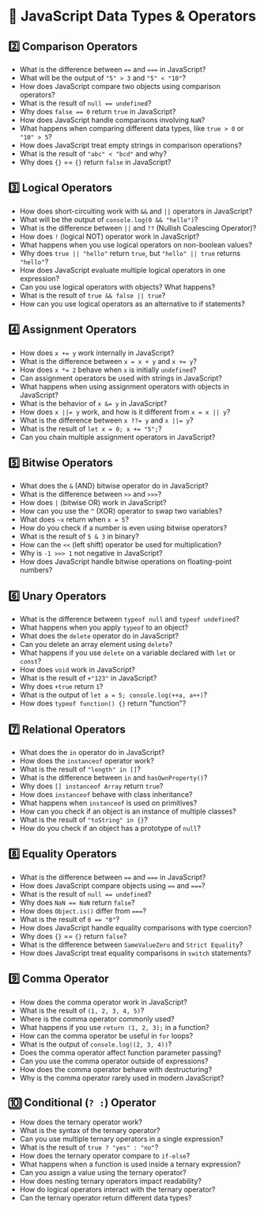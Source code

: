 # 🎥 JavaScript Data Types & Operators

## 2️⃣ Comparison Operators
- What is the difference between `==` and `===` in JavaScript?
- What will be the output of `"5" > 3` and `"5" < "10"`?
- How does JavaScript compare two objects using comparison operators?
- What is the result of `null == undefined`?
- Why does `false == 0` return `true` in JavaScript?
- How does JavaScript handle comparisons involving `NaN`?
- What happens when comparing different data types, like `true > 0` or `"10" > 5`?
- How does JavaScript treat empty strings in comparison operations?
- What is the result of `"abc" < "bcd"` and why?
- Why does `{}` == `{}` return `false` in JavaScript?

## 3️⃣ Logical Operators
- How does short-circuiting work with `&&` and `||` operators in JavaScript?
- What will be the output of `console.log(0 && "hello")`?
- What is the difference between `||` and `??` (Nullish Coalescing Operator)?
- How does `!` (logical NOT) operator work in JavaScript?
- What happens when you use logical operators on non-boolean values?
- Why does `true || "hello"` return `true`, but `"hello" || true` returns `"hello"`?
- How does JavaScript evaluate multiple logical operators in one expression?
- Can you use logical operators with objects? What happens?
- What is the result of `true && false || true`?
- How can you use logical operators as an alternative to if statements?

## 4️⃣ Assignment Operators
- How does `x += y` work internally in JavaScript?
- What is the difference between `x = x + y` and `x += y`?
- How does `x *= 2` behave when `x` is initially `undefined`?
- Can assignment operators be used with strings in JavaScript?
- What happens when using assignment operators with objects in JavaScript?
- What is the behavior of `x &= y` in JavaScript?
- How does `x ||= y` work, and how is it different from `x = x || y`?
- What is the difference between `x ??= y` and `x ||= y`?
- What is the result of `let x = 0; x += "5";`?
- Can you chain multiple assignment operators in JavaScript?

## 5️⃣ Bitwise Operators
- What does the `&` (AND) bitwise operator do in JavaScript?
- What is the difference between `>>` and `>>>`?
- How does `|` (bitwise OR) work in JavaScript?
- How can you use the `^` (XOR) operator to swap two variables?
- What does `~x` return when `x = 5`?
- How do you check if a number is even using bitwise operators?
- What is the result of `5 & 3` in binary?
- How can the `<<` (left shift) operator be used for multiplication?
- Why is `-1 >>> 1` not negative in JavaScript?
- How does JavaScript handle bitwise operations on floating-point numbers?

## 6️⃣ Unary Operators
- What is the difference between `typeof null` and `typeof undefined`?
- What happens when you apply `typeof` to an object?
- What does the `delete` operator do in JavaScript?
- Can you delete an array element using `delete`?
- What happens if you use `delete` on a variable declared with `let` or `const`?
- How does `void` work in JavaScript?
- What is the result of `+"123"` in JavaScript?
- Why does `+true` return `1`?
- What is the output of `let a = 5; console.log(++a, a++)`?
- How does `typeof function() {}` return "function"?

## 7️⃣ Relational Operators
- What does the `in` operator do in JavaScript?
- How does the `instanceof` operator work?
- What is the result of `"length" in []`?
- What is the difference between `in` and `hasOwnProperty()`?
- Why does `[] instanceof Array` return `true`?
- How does `instanceof` behave with class inheritance?
- What happens when `instanceof` is used on primitives?
- How can you check if an object is an instance of multiple classes?
- What is the result of `"toString" in {}`?
- How do you check if an object has a prototype of `null`?

## 8️⃣ Equality Operators
- What is the difference between `==` and `===` in JavaScript?
- How does JavaScript compare objects using `==` and `===`?
- What is the result of `null == undefined`?
- Why does `NaN == NaN` return `false`?
- How does `Object.is()` differ from `===`?
- What is the result of `0 == "0"`?
- How does JavaScript handle equality comparisons with type coercion?
- Why does `{}` == `{}` return `false`?
- What is the difference between `SameValueZero` and `Strict Equality`?
- How does JavaScript treat equality comparisons in `switch` statements?

## 9️⃣ Comma Operator
- How does the comma operator work in JavaScript?
- What is the result of `(1, 2, 3, 4, 5)`?
- Where is the comma operator commonly used?
- What happens if you use `return (1, 2, 3);` in a function?
- How can the comma operator be useful in `for` loops?
- What is the output of `console.log((2, 3, 4))`?
- Does the comma operator affect function parameter passing?
- Can you use the comma operator outside of expressions?
- How does the comma operator behave with destructuring?
- Why is the comma operator rarely used in modern JavaScript?

## 🔟 Conditional (`? :`) Operator
- How does the ternary operator work?
- What is the syntax of the ternary operator?
- Can you use multiple ternary operators in a single expression?
- What is the result of `true ? "yes" : "no"`?
- How does the ternary operator compare to `if-else`?
- What happens when a function is used inside a ternary expression?
- Can you assign a value using the ternary operator?
- How does nesting ternary operators impact readability?
- How do logical operators interact with the ternary operator?
- Can the ternary operator return different data types?